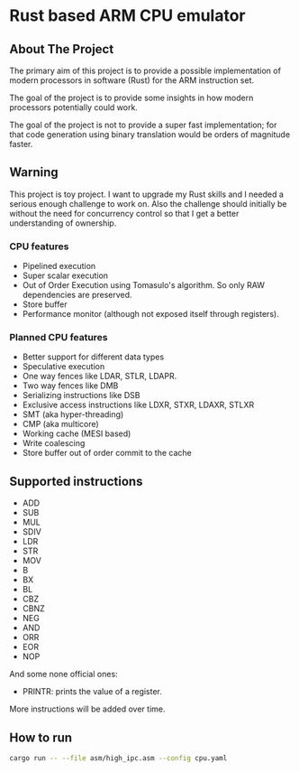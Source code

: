 # Rust based ARM CPU emulator

## About The Project
The primary aim of this project is to provide a possible implementation of modern
processors in software (Rust) for the ARM instruction set.

The goal of the project is to provide some insights in how modern processors potentially
could work.

The goal of the project is not to provide a super fast implementation; for that
code generation using binary translation would be orders of magnitude faster.  

## Warning

This project is toy project. I want to upgrade my Rust skills and I needed a serious
enough challenge to work on. Also the challenge should initially be without the need 
for concurrency control so that I get a better understanding of ownership. 

### CPU features 

* Pipelined execution
* Super scalar execution
* Out of Order Execution using Tomasulo's algorithm. So only RAW dependencies are preserved.
* Store buffer
* Performance monitor (although not exposed itself through registers).

### Planned CPU features
* Better support for different data types
* Speculative execution
* One way fences like LDAR, STLR, LDAPR. 
* Two way fences like DMB
* Serializing instructions like DSB
* Exclusive access instructions like LDXR, STXR, LDAXR, STLXR
* SMT (aka hyper-threading)
* CMP (aka multicore)
* Working cache (MESI based)
* Write coalescing
* Store buffer out of order commit to the cache

## Supported instructions

* ADD
* SUB
* MUL
* SDIV
* LDR
* STR
* MOV
* B
* BX
* BL
* CBZ
* CBNZ
* NEG
* AND
* ORR
* EOR
* NOP

And some none official ones:
* PRINTR: prints the value of a register.

More instructions will be added over time.

## How to run

```bash
cargo run -- --file asm/high_ipc.asm --config cpu.yaml
```

